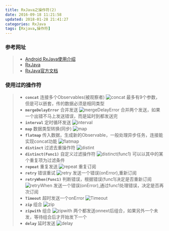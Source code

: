 ```yaml
---
title: RxJava之操作符(2)
date: 2016-09-18 11:21:58
updated: 2018-01-28 21:41:27categories: RxJava
tags: [Rxjava,操作符]
---
```


### 参考网址
>* [Android RxJava使用介绍](http://blog.csdn.net/Job_Hesc/article/category/2919759)
>* [RxJava](http://blog.csdn.net/u010163442/article/category/6270573)
>* [RxJava官方文档](http://reactivex.io/documentation/operators.html)

### 使用过的操作符
>* **`concat`** 连接多个Observables(被观察者)
>  ![concat](http://ohdtoul5i.bkt.clouddn.com/concat.png)
>  最多有9个参数，但是可以嵌套，传的数据必须是相同类型
>* **`mergeDelayError`** 合并发送
>  ![mergeDelayError](http://ohdtoul5i.bkt.clouddn.com/MergeDelayError.png)
>  合并两个发送，如果一个出错不马上发送错误，而是延时到都发送完
>* **`interval`** 定时循环发送
>  ![interval](http://ohdtoul5i.bkt.clouddn.com/interval.png)
>* **`map`** 数据类型转换(同步)
>  ![map](http://ohdtoul5i.bkt.clouddn.com/map.png)
>* **`flatmap`** 传入数据，生成新的Observable，一般处理异步任务，连接能实现concat功能
>  ![flatmap](http://ohdtoul5i.bkt.clouddn.com/flatmap.png)
>* **`distinct`** 过滤去重操作符
>  ![distint](http://ohdtoul5i.bkt.clouddn.com/distinct.png)
>* **`distinct(Func1)`** 自定义过滤操作符
>  ![distinct(func1)](http://ohdtoul5i.bkt.clouddn.com/distintF1.png)
>  可以以其中的某个重复项为过滤条件
>* **`repeat`** 重复发送
>  ![repeat](http://ohdtoul5i.bkt.clouddn.com/repeat.png)
>  重复订阅
>* **`retry`** 错误重试
>  ![retry](http://ohdtoul5i.bkt.clouddn.com/retry.png)
>  发送一个错误(onError),重新订阅
>* **`retryWhen(Func1)`** 判断错误，根据错误(func1)决定是否重新订阅
>  ![retryWhen](http://ohdtoul5i.bkt.clouddn.com/retryWhen.png)
>  发送一个错误(onError),通过func1处理错误，决定是否再次订阅
>* **`Timeout`** 超时发送一个onError
>  ![Timeout](http://ohdtoul5i.bkt.clouddn.com/Timeout.png)
>* **`zip`** 组合
>  ![zip](http://ohdtoul5i.bkt.clouddn.com/zip.png)
>* **`zipwith`** 组合
>  ![zipwith](http://ohdtoul5i.bkt.clouddn.com/zipwith.png)
>  两个都发送onnext后组合，如果另外一个未发，等待组合后才开始发下一个
>* **`delay`**  延时发送
>  ![delay](http://ohdtoul5i.bkt.clouddn.com/delay.png)
